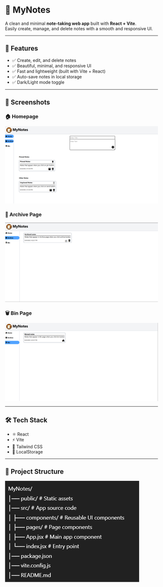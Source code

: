 # 📝 MyNotes  

A clean and minimal **note-taking web app** built with **React + Vite**.  
Easily create, manage, and delete notes with a smooth and responsive UI.  

---

## 🚀 Features  

- ✅ Create, edit, and delete notes  
- ✅ Beautiful, minimal, and responsive UI  
- ✅ Fast and lightweight (built with Vite + React)  
- ✅ Auto-save notes in local storage  
- ✅ Dark/Light mode toggle  

---

## 📸 Screenshots  

### 🏠 Homepage  
![Homepage Screenshot](./src/screenshots/homePage.png)  

### 📂 Archive Page  
![Archivepage Screenshot](./src/screenshots/archivePage.png)  

### 🗑️ Bin Page  
![Binpage Screenshot](./src/screenshots/binPage.png)  

---

## 🛠️ Tech Stack  

- ⚛️ React  
- ⚡ Vite  
- 🎨 Tailwind CSS  
- 💾 LocalStorage  

---

## 📂 Project Structure  
![sructure Screenshot](./src/screenshots/structure.png)  

